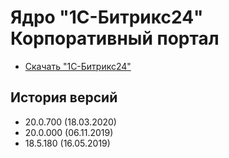 # Ядро "1С-Битрикс24" Корпоративный портал

* [Скачать "1C-Битрикс24"](https://www.1c-bitrix.ru/download/intranet.php)

## История версий

* 20.0.700 (18.03.2020)
* 20.0.000 (06.11.2019)
* 18.5.180 (16.05.2019)